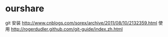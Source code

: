 ourshare
========
git 安装 http://www.cnblogs.com/sorex/archive/2011/08/10/2132359.html
   使用 http://rogerdudler.github.com/git-guide/index.zh.html